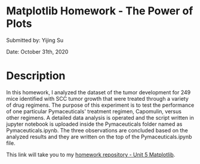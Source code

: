 # **Matplotlib Homework - The Power of Plots**

Submitted by: Yijing Su

Date: October 31th, 2020


# **Description** 

In this homework, I analyzed the dataset of the tumor development for 249 mice identified with SCC tumor growth  that were treated through a variety of drug regimens. The purpose of this experiment is to test the performance of one particular Pymaceuticals' treatment regimen, Capomulin, versus other regimens. A detailed data analysis is operated and the script written in jupyter notebook is uploaded inside the Pymaceuticals folder named as Pymaceuticals.ipynb. The three observations are concluded based on the analyzed results and they are written on the top of the Pymaceuticals.ipynb file.

This link will take you to my [homework repository - Unit 5 Matplotlib](https://github.com/Dearsu520/databootcamp-homework/tree/master/Unit%205%20-%20Matplotlib). 